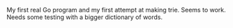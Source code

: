 My first real Go program and my first attempt at making trie. Seems to work. Needs some testing with a bigger dictionary of words. 
